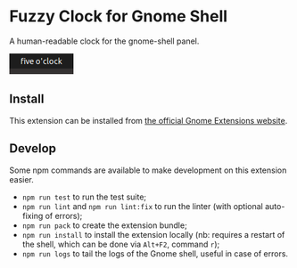 # Fuzzy Clock for Gnome Shell

A human-readable clock for the gnome-shell panel.

![Screenshot](screenshot.png)

## Install

This extension can be installed from [the official Gnome Extensions website](https://extensions.gnome.org/extension/202/fuzzy-clock/).

## Develop

Some npm commands are available to make development on this extension easier.

* `npm run test` to run the test suite;
* `npm run lint` and `npm run lint:fix` to run the linter (with optional auto-fixing of errors);
* `npm run pack` to create the extension bundle;
* `npm run install` to install the extension locally (nb: requires a restart of the shell, which can be done via `Alt+F2`, command `r`);
* `npm run logs` to tail the logs of the Gnome shell, useful in case of errors.

